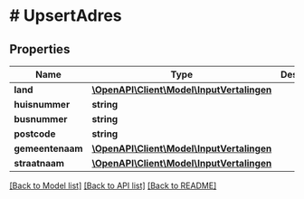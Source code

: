 # # UpsertAdres

## Properties

Name | Type | Description | Notes
------------ | ------------- | ------------- | -------------
**land** | [**\OpenAPI\Client\Model\InputVertalingen**](InputVertalingen.md) |  | [optional]
**huisnummer** | **string** |  | [optional]
**busnummer** | **string** |  | [optional]
**postcode** | **string** |  | [optional]
**gemeentenaam** | [**\OpenAPI\Client\Model\InputVertalingen**](InputVertalingen.md) |  | [optional]
**straatnaam** | [**\OpenAPI\Client\Model\InputVertalingen**](InputVertalingen.md) |  | [optional]

[[Back to Model list]](../../README.md#models) [[Back to API list]](../../README.md#endpoints) [[Back to README]](../../README.md)
